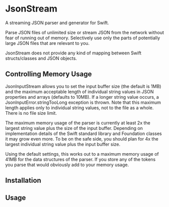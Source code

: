 # JsonStream

A streaming JSON parser and generator for Swift.

Parse JSON files of unlimited size or stream JSON from the network without fear of running out of memory.
Selectively use only the parts of potentially large JSON files that are relevant to you.

JsonStream does not provide any kind of mapping between Swift structs/classes and JSON objects.

## Controlling Memory Usage

JsonInputStream allows you to set the input buffer size (the default is 1MB) and the maximum acceptable length of
individual string values in JSON properties and arrays (defaults to 10MB). If a longer string value occurs,
a JsonInputError.stringTooLong exception is thrown. Note that this maximum length applies only to individual
string values, not to the file as a whole. There is no file size limit.

The maximum memory usage of the parser is currently at least 2x the largest string value plus the size of the input buffer.
Depending on implementation details of the Swift standard library and Foundation classes it may grow even more.
To be on the safe side, you should plan for 4x the largest individual string value plus the input buffer size.

Using the default settings, this works out to a maximum memory usage of 41MB for the data structures of the parser.
If you store any of the tokens you parse that would obviously add to your memory usage.

## Installation



## Usage



